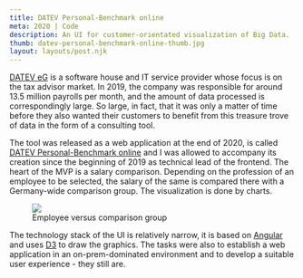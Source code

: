```yaml
---
title: DATEV Personal-Benchmark online
meta: 2020 | Code
description: An UI for customer-orientated visualization of Big Data.
thumb: datev-personal-benchmark-online-thumb.jpg
layout: layouts/post.njk
---
```


<a href="https://www.datev.de/" target="_blank" rel="noopener noreferrer">DATEV eG</a> is a software house and IT service provider whose focus is on the tax advisor market. In 2019, the company was responsible for around 13.5 million payrolls per month, and the amount of data processed is correspondingly large. So large, in fact, that it was only a matter of time before they also wanted their customers to benefit from this treasure trove of data in the form of a consulting tool.

The tool was released as a web application at the end of 2020, is called <a href="https://www.datev.de/web/de/datev-shop/personalwirtschaft/datev-personal-benchmark-online/" target="_blank" rel="noopener noreferrer">DATEV Personal-Benchmark online</a> and I was allowed to accompany its creation since the beginning of 2019 as technical lead of the frontend. The heart of the MVP is a salary comparison. Depending on the profession of an employee to be selected, the salary of the same is compared there with a Germany-wide comparison group. The visualization is done by charts.

<figure>
  <img src="{{ '/img/portfolio/datev-personal-benchmark-online-detail.jpg' | url }}">
  <figcaption class="post__caption">Employee versus comparison group</figcaption>
</figure>

The technology stack of the UI is relatively narrow, it is based on <a href="https://angular.io/" target="_blank" rel="noopener noreferrer">Angular</a> and uses <a href="https://d3js.org" target="_blank" rel="noopener noreferrer">D3</a> to draw the graphics. The tasks were also to establish a web application in an on-prem-dominated environment and to develop a suitable user experience - they still are.
